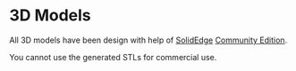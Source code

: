 # 3D Models

All 3D models have been design with help of [SolidEdge](https://solidedge.siemens.com/) 
[Community Edition](https://resources.sw.siemens.com/en-US/download-solid-edge-community-edition). 

You cannot use the generated STLs for commercial use.
